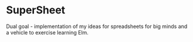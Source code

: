 # SuperSheet
Dual goal - implementation of my ideas for spreadsheets for big minds and a vehicle to exercise learning Elm.
